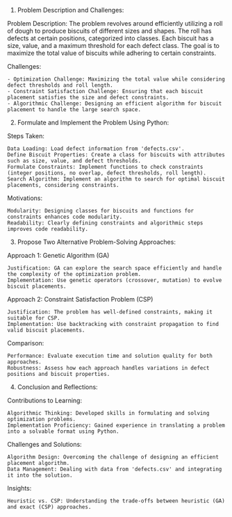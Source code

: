 1. Problem Description and Challenges:

Problem Description:
The problem revolves around efficiently utilizing a roll of dough to produce biscuits of different sizes and shapes. The roll has defects at certain positions, categorized into classes. Each biscuit has a size, value, and a maximum threshold for each defect class. The goal is to maximize the total value of biscuits while adhering to certain constraints.

Challenges:

    - Optimization Challenge: Maximizing the total value while considering defect thresholds and roll length.
    - Constraint Satisfaction Challenge: Ensuring that each biscuit placement satisfies the size and defect constraints.
    - Algorithmic Challenge: Designing an efficient algorithm for biscuit placement to handle the large search space.

2. Formulate and Implement the Problem Using Python:

Steps Taken:

    Data Loading: Load defect information from 'defects.csv'.
    Define Biscuit Properties: Create a class for biscuits with attributes such as size, value, and defect thresholds.
    Formulate Constraints: Implement functions to check constraints (integer positions, no overlap, defect thresholds, roll length).
    Search Algorithm: Implement an algorithm to search for optimal biscuit placements, considering constraints.

Motivations:

    Modularity: Designing classes for biscuits and functions for constraints enhances code modularity.
    Readability: Clearly defining constraints and algorithmic steps improves code readability.

3. Propose Two Alternative Problem-Solving Approaches:

Approach 1: Genetic Algorithm (GA)

    Justification: GA can explore the search space efficiently and handle the complexity of the optimization problem.
    Implementation: Use genetic operators (crossover, mutation) to evolve biscuit placements.

Approach 2: Constraint Satisfaction Problem (CSP)

    Justification: The problem has well-defined constraints, making it suitable for CSP.
    Implementation: Use backtracking with constraint propagation to find valid biscuit placements.

Comparison:

    Performance: Evaluate execution time and solution quality for both approaches.
    Robustness: Assess how each approach handles variations in defect positions and biscuit properties.

4. Conclusion and Reflections:

Contributions to Learning:

    Algorithmic Thinking: Developed skills in formulating and solving optimization problems.
    Implementation Proficiency: Gained experience in translating a problem into a solvable format using Python.

Challenges and Solutions:

    Algorithm Design: Overcoming the challenge of designing an efficient placement algorithm.
    Data Management: Dealing with data from 'defects.csv' and integrating it into the solution.

Insights:

    Heuristic vs. CSP: Understanding the trade-offs between heuristic (GA) and exact (CSP) approaches.
